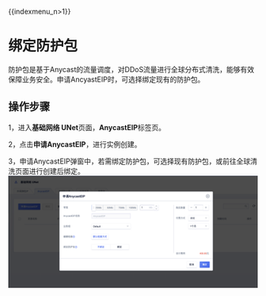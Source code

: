 {{indexmenu_n>1}}

# 绑定防护包
防护包是基于Anycast的流量调度，对DDoS流量进行全球分布式清洗，能够有效保障业务安全。申请AncyastEIP时，可选择绑定现有的防护包。

## 操作步骤
1，进入**基础网络 UNet**页面，**AnycastEIP**标签页。

2，点击**申请AnycastEIP**，进行实例创建。

3，申请AnycastEIP弹窗中，若需绑定防护包，可选择现有防护包，或前往全球清洗页面进行创建后绑定。
![image](/images/anycastclean01.png)





